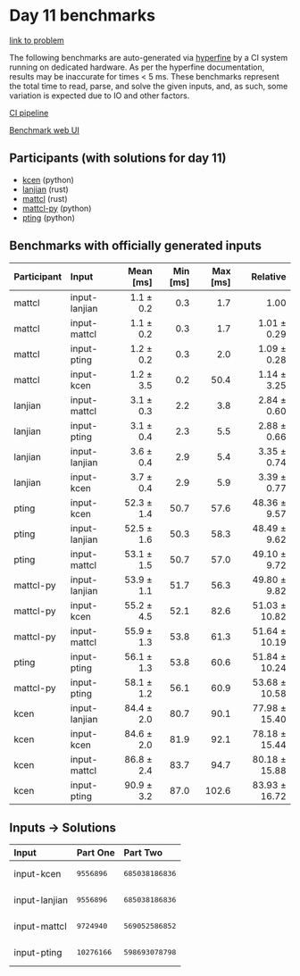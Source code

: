 # Day 11 benchmarks

[link to problem](https://adventofcode.com/2023/day/11)

The following benchmarks are auto-generated via
[hyperfine](https://github.com/sharkdp/hyperfine) by a CI system running on
dedicated hardware. As per the hyperfine documentation, results may be
inaccurate for times < 5 ms. These benchmarks represent the total time to read,
parse, and solve the given inputs, and, as such, some variation is expected due
to IO and other factors.

[CI pipeline](http://ci.papercode.net:8080/teams/main/pipelines/aoc2023)

[Benchmark web UI](https://aoc.ancalagon.black)


## Participants (with solutions for day 11)

- [kcen](https://github.com/kcen/aoc2023) (python)
- [lanjian](https://github.com/lanjian/aoc-2023) (rust)
- [mattcl](https://github.com/mattcl/aoc2023) (rust)
- [mattcl-py](https://github.com/mattcl/aoc2023-py) (python)
- [pting](https://github.com/pting/aoc2023) (python)


## Benchmarks with officially generated inputs

| Participant | Input | Mean [ms] | Min [ms] | Max [ms] | Relative |
|:---|:---|---:|---:|---:|---:|
| mattcl | input-lanjian | 1.1 ± 0.2 | 0.3 | 1.7 | 1.00 |
| mattcl | input-mattcl | 1.1 ± 0.2 | 0.3 | 1.7 | 1.01 ± 0.29 |
| mattcl | input-pting | 1.2 ± 0.2 | 0.3 | 2.0 | 1.09 ± 0.28 |
| mattcl | input-kcen | 1.2 ± 3.5 | 0.2 | 50.4 | 1.14 ± 3.25 |
| lanjian | input-mattcl | 3.1 ± 0.3 | 2.2 | 3.8 | 2.84 ± 0.60 |
| lanjian | input-pting | 3.1 ± 0.4 | 2.3 | 5.5 | 2.88 ± 0.66 |
| lanjian | input-lanjian | 3.6 ± 0.4 | 2.9 | 5.4 | 3.35 ± 0.74 |
| lanjian | input-kcen | 3.7 ± 0.4 | 2.9 | 5.9 | 3.39 ± 0.77 |
| pting | input-kcen | 52.3 ± 1.4 | 50.7 | 57.6 | 48.36 ± 9.57 |
| pting | input-lanjian | 52.5 ± 1.6 | 50.3 | 58.3 | 48.49 ± 9.62 |
| pting | input-mattcl | 53.1 ± 1.5 | 50.7 | 57.0 | 49.10 ± 9.72 |
| mattcl-py | input-lanjian | 53.9 ± 1.1 | 51.7 | 56.3 | 49.80 ± 9.82 |
| mattcl-py | input-kcen | 55.2 ± 4.5 | 52.1 | 82.6 | 51.03 ± 10.82 |
| mattcl-py | input-mattcl | 55.9 ± 1.3 | 53.8 | 61.3 | 51.64 ± 10.19 |
| pting | input-pting | 56.1 ± 1.3 | 53.8 | 60.6 | 51.84 ± 10.24 |
| mattcl-py | input-pting | 58.1 ± 1.2 | 56.1 | 60.9 | 53.68 ± 10.58 |
| kcen | input-lanjian | 84.4 ± 2.0 | 80.7 | 90.1 | 77.98 ± 15.40 |
| kcen | input-kcen | 84.6 ± 2.0 | 81.9 | 92.1 | 78.18 ± 15.44 |
| kcen | input-mattcl | 86.8 ± 2.4 | 83.7 | 94.7 | 80.18 ± 15.88 |
| kcen | input-pting | 90.9 ± 3.2 | 87.0 | 102.6 | 83.93 ± 16.72 |


## Inputs -> Solutions

| Input | Part One | Part Two |
|:---|:---|:---|
|input-kcen|<pre>9556896</pre>|<pre>685038186836</pre>|
|input-lanjian|<pre>9556896</pre>|<pre>685038186836</pre>|
|input-mattcl|<pre>9724940</pre>|<pre>569052586852</pre>|
|input-pting|<pre>10276166</pre>|<pre>598693078798</pre>|